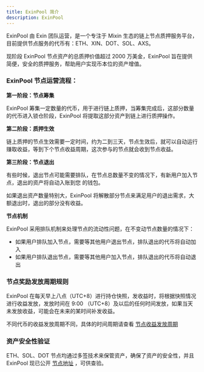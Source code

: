 ```yaml
---
title: ExinPool 简介
description: ExinPool
---
```


ExinPool 由 Exin 团队运营，是一个专注于 Mixin 生态的链上节点质押服务平台，目前提供节点服务的代币有：ETH、XIN、DOT、SOL、AXS。

现阶段 ExinPool 节点资产的总质押价值超过 2000 万美金，ExinPool 旨在提供简便，安全的质押服务，帮助用户实现币本位的资产增值。


### ExinPool 节点运营流程：

**第一阶段：节点筹集**

ExinPool 筹集一定数量的代币，用于进行链上质押，当筹集完成后，这部分数量的代币进入锁仓阶段，ExinPool 将提取这部分资产到链上进行质押操作。

**第二阶段：质押生效**

链上质押的节点生效需要一定时间，约为二到三天，节点生效后，就可以自动运行赚取收益，等到下个节点收益周期，这次参与的节点就会收到节点收益。

**第三阶段：节点退出**

有些时候，退出节点可能需要排队，在节点总数量不变的情况下，有新用户加入节点，退出的资产将自动入账到您 的钱包。

如果退出资产数量特别大，ExinPool 将解散部分节点来满足用户的退出需求，大额退出时，退出的部分没有收益。

**节点机制**

ExinPool 采用排队机制来处理节点的流动性问题，在不变动节点数量的情况下：

- 如果用户排队加入节点，需要等其他用户退出节点，排队退出的代币将自动加入
- 如果用户排队退出节点，需要等其他用户加入节点，排队退出的代币将自动退出

### 节点奖励发放周期规则

ExinPool 在每天早上八点（UTC+8）进行持仓快照，发收益时，将根据快照情况进行收益发放，发放时间在 9:00 （UTC+8）及以后的任何时间发放，如果当天未发放收益，可能会在未来的某时间补发收益。

不同代币的收益发放周期不同，具体的时间周期请查看 [节点收益发放周期](./rewards.md)


### 资产安全性验证

ETH、SOL、DOT 节点均通过多签技术来保管资产，确保了资产的安全性，并且 ExinPool 现已公开 [节点地址](./Verify.md) ，可供查验。


